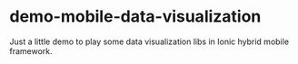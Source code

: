 # demo-mobile-data-visualization
Just a little demo to  play some data visualization libs in Ionic hybrid mobile framework.
